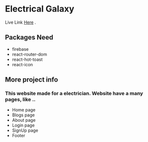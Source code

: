 # Electrical Galaxy

Live Link   [Here](https://electrical-galaxy.web.app/) .

## Packages Need
* firebase
* react-router-dom
* react-hot-toast
* react-icon

## More project info

### This website made for a electrician. Website have a many pages, like ..
* Home page
* Blogs page
* About page 
* Login page
* SignUp page
* Footer
